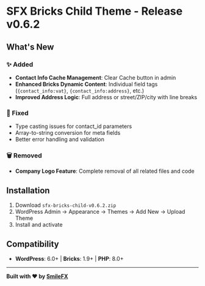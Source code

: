 # SFX Bricks Child Theme - Release v0.6.2

## What's New

### ✨ Added
- **Contact Info Cache Management**: Clear Cache button in admin
- **Enhanced Bricks Dynamic Content**: Individual field tags (`{contact_info:vat}`, `{contact_info:address}`, etc.)
- **Improved Address Logic**: Full address or street/ZIP/city with line breaks

### 🔧 Fixed
- Type casting issues for contact_id parameters
- Array-to-string conversion for meta fields
- Better error handling and validation

### 🗑️ Removed
- **Company Logo Feature**: Complete removal of all related files and code

## Installation

1. Download `sfx-bricks-child-v0.6.2.zip`
2. WordPress Admin → Appearance → Themes → Add New → Upload Theme
3. Install and activate

## Compatibility
- **WordPress**: 6.0+ | **Bricks**: 1.9+ | **PHP**: 8.0+

---

**Built with ❤️ by [SmileFX](https://smilefx.io/)** 